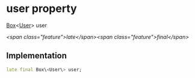 


# user property







[Box](https:pub.dev/documentation/hive/2.2.3/hive/Box-class.html)&lt;[User](../../models_user_user_info/User-class.md)\> user
  
_\<span class="feature"\>late\</span\>\<span class="feature"\>final\</span\>_






## Implementation

```dart
late final Box\<User\> user;
```







